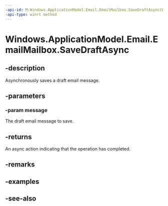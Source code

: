----api-id: M:Windows.ApplicationModel.Email.EmailMailbox.SaveDraftAsync(Windows.ApplicationModel.Email.EmailMessage)
-api-type: winrt method
---<!-- Method syntaxpublic Windows.Foundation.IAsyncAction SaveDraftAsync(Windows.ApplicationModel.Email.EmailMessage message)--># Windows.ApplicationModel.Email.EmailMailbox.SaveDraftAsync## -descriptionAsynchronously saves a draft email message.## -parameters### -param messageThe draft email message to save.## -returnsAn async action indicating that the operation has completed.## -remarks## -examples## -see-also